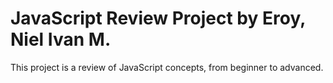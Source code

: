 # JavaScript Review Project by Eroy, Niel Ivan M.
This project is a review of JavaScript concepts, from beginner to advanced.
